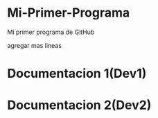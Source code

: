 # Mi-Primer-Programa
Mi primer programa de GitHub

agregar mas lineas
# Documentacion 1(Dev1)

# Documentacion 2(Dev2)